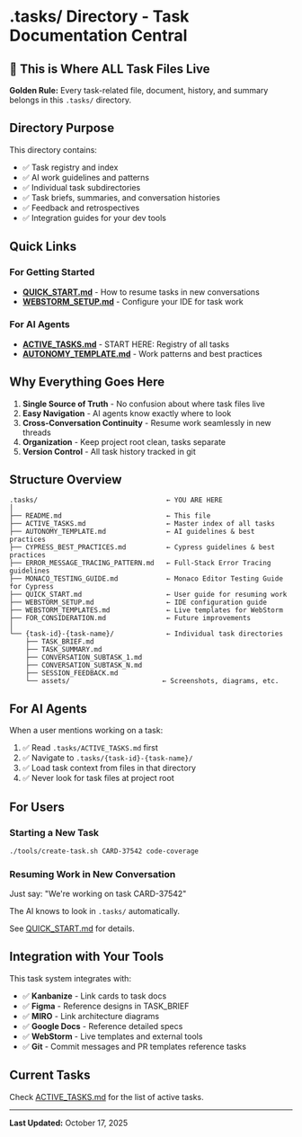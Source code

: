 # .tasks/ Directory - Task Documentation Central

## 📍 This is Where ALL Task Files Live

**Golden Rule:** Every task-related file, document, history, and summary belongs in this `.tasks/` directory.

## Directory Purpose

This directory contains:

- ✅ Task registry and index
- ✅ AI work guidelines and patterns
- ✅ Individual task subdirectories
- ✅ Task briefs, summaries, and conversation histories
- ✅ Feedback and retrospectives
- ✅ Integration guides for your dev tools

## Quick Links

### For Getting Started

- **[QUICK_START.md](./QUICK_START.md)** - How to resume tasks in new conversations
- **[WEBSTORM_SETUP.md](./WEBSTORM_SETUP.md)** - Configure your IDE for task work

### For AI Agents

- **[ACTIVE_TASKS.md](./ACTIVE_TASKS.md)** - START HERE: Registry of all tasks
- **[AUTONOMY_TEMPLATE.md](./AUTONOMY_TEMPLATE.md)** - Work patterns and best practices

## Why Everything Goes Here

1. **Single Source of Truth** - No confusion about where task files live
2. **Easy Navigation** - AI agents know exactly where to look
3. **Cross-Conversation Continuity** - Resume work seamlessly in new threads
4. **Organization** - Keep project root clean, tasks separate
5. **Version Control** - All task history tracked in git

## Structure Overview

```
.tasks/                                ← YOU ARE HERE
│
├── README.md                          ← This file
├── ACTIVE_TASKS.md                    ← Master index of all tasks
├── AUTONOMY_TEMPLATE.md               ← AI guidelines & best practices
├── CYPRESS_BEST_PRACTICES.md          ← Cypress guidelines & best practices
├── ERROR_MESSAGE_TRACING_PATTERN.md   ← Full-Stack Error Tracing guidelines
├── MONACO_TESTING_GUIDE.md            ← Monaco Editor Testing Guide for Cypress
├── QUICK_START.md                     ← User guide for resuming work
├── WEBSTORM_SETUP.md                  ← IDE configuration guide
├── WEBSTORM_TEMPLATES.md              ← Live templates for WebStorm
├── FOR_CONSIDERATION.md               ← Future improvements
│
└── {task-id}-{task-name}/             ← Individual task directories
    ├── TASK_BRIEF.md
    ├── TASK_SUMMARY.md
    ├── CONVERSATION_SUBTASK_1.md
    ├── CONVERSATION_SUBTASK_N.md
    ├── SESSION_FEEDBACK.md
    └── assets/                       ← Screenshots, diagrams, etc.
```

## For AI Agents

When a user mentions working on a task:

1. ✅ Read `.tasks/ACTIVE_TASKS.md` first
2. ✅ Navigate to `.tasks/{task-id}-{task-name}/`
3. ✅ Load task context from files in that directory
4. ✅ Never look for task files at project root

## For Users

### Starting a New Task

```bash
./tools/create-task.sh CARD-37542 code-coverage
```

### Resuming Work in New Conversation

Just say: "We're working on task CARD-37542"

The AI knows to look in `.tasks/` automatically.

See [QUICK_START.md](./QUICK_START.md) for details.

## Integration with Your Tools

This task system integrates with:

- ✅ **Kanbanize** - Link cards to task docs
- ✅ **Figma** - Reference designs in TASK_BRIEF
- ✅ **MIRO** - Link architecture diagrams
- ✅ **Google Docs** - Reference detailed specs
- ✅ **WebStorm** - Live templates and external tools
- ✅ **Git** - Commit messages and PR templates reference tasks

## Current Tasks

Check [ACTIVE_TASKS.md](./ACTIVE_TASKS.md) for the list of active tasks.

---

**Last Updated:** October 17, 2025
